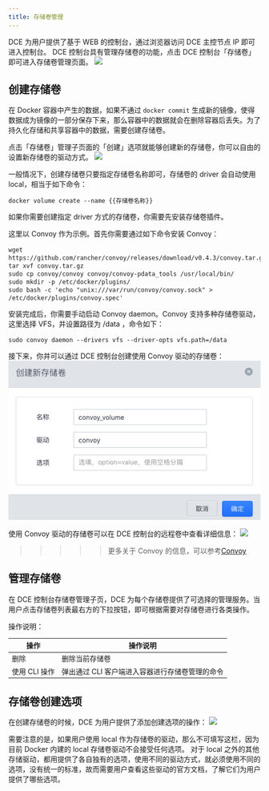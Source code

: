 ```yaml
---
title: 存储卷管理
---
```



DCE 为用户提供了基于 WEB 的控制台，通过浏览器访问 DCE 主控节点 IP 即可进入控制台。
DCE 控制台具有管理存储卷的功能，点击 DCE 控制台「存储卷」即可进入存储卷管理页面。
![](manage_volume.jpg)

## 创建存储卷

在 Docker 容器中产生的数据，如果不通过 `docker commit` 生成新的镜像，使得数据成为镜像的一部分保存下来，那么容器中的数据就会在删除容器后丢失。为了持久化存储和共享容器中的数据，需要创建存储卷。 

点击「存储卷」管理子页面的「创建」选项就能够创建新的存储卷，你可以自由的设置新存储卷的驱动方式。
![](create_volume.jpg)

一般情况下，创建存储卷只要指定存储卷名称即可，存储卷的 driver 会自动使用 local，相当于如下命令：
```
docker volume create --name {{存储卷名称}}
```

如果你需要创建指定 driver 方式的存储卷，你需要先安装存储卷插件。

这里以 Convoy 作为示例。首先你需要通过如下命令安装 Convoy：

```
wget https://github.com/rancher/convoy/releases/download/v0.4.3/convoy.tar.gz
tar xvf convoy.tar.gz
sudo cp convoy/convoy convoy/convoy-pdata_tools /usr/local/bin/
sudo mkdir -p /etc/docker/plugins/
sudo bash -c 'echo "unix:///var/run/convoy/convoy.sock" > /etc/docker/plugins/convoy.spec'
```

安装完成后，你需要手动启动 Convoy daemon。Convoy 支持多种存储卷驱动，这里选择 VFS，并设置路径为 /data ，命令如下：

```
sudo convoy daemon --drivers vfs --driver-opts vfs.path=/data
```

接下来，你并可以通过 DCE 控制台创建使用 Convoy 驱动的存储卷：
![](convoy_volume_01.jpg)

使用 Convoy 驱动的存储卷可以在 DCE 控制台的远程卷中查看详细信息：
![](convoy_volume_02.jpg)

>>>>> 更多关于 Convoy 的信息，可以参考[Convoy](https://github.com/rancher/convoy)



## 管理存储卷
在 DCE 控制台存储卷管理子页，DCE 为每个存储卷提供了可选择的管理服务。当用户点击存储卷列表最右方的下拉按钮，即可根据需要对存储卷进行各类操作。


操作说明：

| 操作 | 操作说明 |
| ---- | ---- |
| 删除 | 删除当前存储卷 |
| 使用 CLI 操作 | 弹出通过 CLI 客户端进入容器进行存储卷管理的命令 |


## 存储卷创建选项

在创建存储卷的时候，DCE 为用户提供了添加创建选项的操作：
![](volume_option.jpg)

需要注意的是，如果用户使用 local 作为存储卷的驱动，那么不可填写这栏，因为目前 Docker 内建的 local 存储卷驱动不会接受任何选项。
对于 local 之外的其他存储驱动，都用提供了各自独有的选项，使用不同的驱动方式，就必须使用不同的选项，没有统一的标准，故而需要用户查看这些驱动的官方文档，了解它们为用户提供了哪些选项。